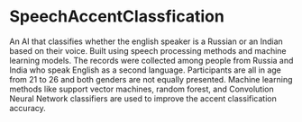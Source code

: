 # SpeechAccentClassfication
An AI that classifies whether the english speaker is a Russian or an Indian based on their voice. Built using speech processing methods and machine learning models. The records were collected among people from Russia and India who speak English
as a second language. Participants are all in age from 21 to 26 and both genders are not equally presented. Machine learning methods like support vector machines, random forest, and Convolution Neural Network classifiers are used to improve the
accent classification accuracy.


